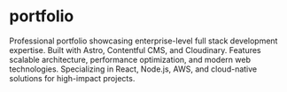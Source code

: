 # portfolio
Professional portfolio showcasing enterprise-level full stack development expertise. Built with Astro,    Contentful CMS, and Cloudinary. Features scalable architecture, performance optimization, and modern web    technologies. Specializing in React, Node.js, AWS, and cloud-native solutions for high-impact    projects.
